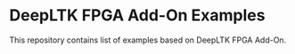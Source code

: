 # DeepLTK FPGA Add-On Examples 
This repository contains list of examples based on DeepLTK FPGA Add-On.
